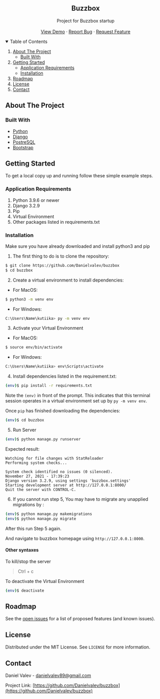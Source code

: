 <p align="center">
  <h2 align="center">Buzzbox</h2>

  <p align="center">
    Project for Buzzbox startup
    <br />
    <br />
    <a href="https://github.com/Danielvalev/kutiika">View Demo</a>
    ·
    <a href="https://github.com/Danielvalev/kutiika/issues">Report Bug</a>
    ·
    <a href="https://github.com/Danielvalev/kutiika/issues">Request Feature</a>
  </p>
</p>



<!-- TABLE OF CONTENTS -->
<details open="open">
  <summary>Table of Contents</summary>
  <ol>
    <li>
      <a href="#about-the-project">About The Project</a>
      <ul>
        <li><a href="#built-with">Built With</a></li>
      </ul>
    </li>
    <li>
      <a href="#getting-started">Getting Started</a>
      <ul>
        <li><a href="#application-requirements">Application Requirements</a></li>
        <li><a href="#installation">Installation</a></li>
      </ul>
    </li>
    <li><a href="#roadmap">Roadmap</a></li>
    <li><a href="#license">License</a></li>
    <li><a href="#contact">Contact</a></li>
  </ol>
</details>



<!-- ABOUT THE PROJECT -->
## About The Project

### Built With

* [Python](https://www.python.org/)
* [Django](https://www.djangoproject.com/)
* [PostreSQL](https://www.postgresql.org/)
* [Bootstrap](https://getbootstrap.com)



<!-- GETTING STARTED -->
## Getting Started

To get a local copy up and running follow these simple example steps.

### Application Requirements

1. Python 3.9.6 or newer
2. Django 3.2.9
3. Pip
4. Virtual Environment
5. Other packages listed in requirements.txt

### Installation
Make sure you have already downloaded and install python3 and pip

1. The first thing to do is to clone the repository:
 ```sh
$ git clone https://github.com/Danielvalev/buzzbox
$ cd buzzbox
`````````````

2. Create a virtual environment to install dependencies:
- For MacOS: 
 ```sh
$ python3 -m venv env 
`````````````

- For Windows:
 ```sh
C:\Users\Name\kutiika> py -m venv env
`````````````

3. Activate your Virtual Environment
- For MacOS:
 ```sh
$ source env/bin/activate
`````````````
- For Windows:
 ```sh
C:\Users\Name\kutiika> env\Scripts\activate 
`````````````

4. Install dependencies listed in the requirement.txt:
 ```sh
(env)$ pip install -r requirements.txt 
`````````````
Note the `(env)` in front of the prompt. This indicates that this terminal
session operates in a virtual environment set up by `py -m venv env`.

Once `pip` has finished downloading the dependencies:
```sh
(env)$ cd buzzbox
```

5. Run Server
```sh
(env)$ python manage.py runserver
```
Expected result: 
```
Watching for file changes with StatReloader
Performing system checks...

System check identified no issues (0 silenced).
November 27, 2021 - 17:39:23
Django version 3.2.9, using settings 'buzzbox.settings'
Starting development server at http://127.0.0.1:8000/
Quit the server with CONTROL-C.
```

6. If you cannot run step 5, You may have to migrate any unapplied migrations by : 
```sh
(env)$ python manage.py makemigrations
(env)$ python manage.py migrate
```
After this run Step 5 again. 

And navigate to buzzbox homepage using `http://127.0.0.1:8000`.

#### Other syntaxes
To kill/stop the server 
> Ctrl + c

To deactivate the Virtual Environment
```sh
(env)$ deactivate
```

<!-- ROADMAP -->
## Roadmap

See the [open issues](https://github.com/Danielvalev/buzzbox/issues) for a list of proposed features (and known issues).


<!-- LICENSE -->
## License

Distributed under the MIT License. See `LICENSE` for more information.



<!-- CONTACT -->
## Contact

Daniel Valev - danielvalev89@gmail.com

Project Link: [https://github.com/Danielvalev/buzzbox](https://github.com/Danielvalev/buzzbox)

<!-- MARKDOWN LINKS & IMAGES -->
[product-screenshot]: images/screenshot.png
